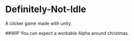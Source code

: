 # Definitely-Not-Idle
A clicker game made with unity.

##WIP
You can expect a workable Alpha around christmas.

